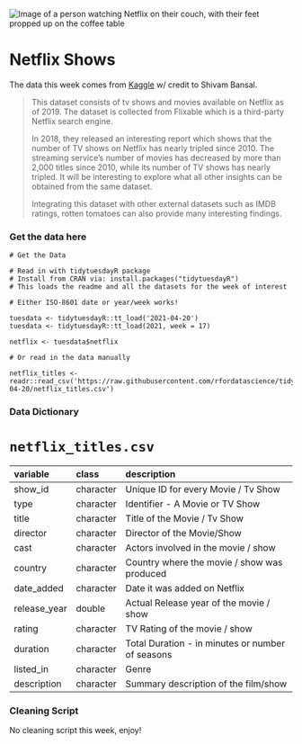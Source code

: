 ![Image of a person watching Netflix on their couch, with their feet propped up on the coffee table](https://images.unsplash.com/photo-1586899028174-e7098604235b?ixid=MnwxMjA3fDB8MHxwaG90by1wYWdlfHx8fGVufDB8fHx8&ixlib=rb-1.2.1&auto=format&fit=crop&w=1351&q=80)

# Netflix Shows

The data this week comes from [Kaggle](https://www.kaggle.com/shivamb/netflix-shows?select=netflix_titles.csv) w/ credit to Shivam Bansal.

> This dataset consists of tv shows and movies available on Netflix as of 2019. The dataset is collected from Flixable which is a third-party Netflix search engine.
> 
> In 2018, they released an interesting report which shows that the number of TV shows on Netflix has nearly tripled since 2010. The streaming service’s number of movies has decreased by more than 2,000 titles since 2010, while its number of TV shows has nearly tripled. It will be interesting to explore what all other insights can be obtained from the same dataset.
> 
> Integrating this dataset with other external datasets such as IMDB ratings, rotten tomatoes can also provide many interesting findings.

### Get the data here

```{r}
# Get the Data

# Read in with tidytuesdayR package 
# Install from CRAN via: install.packages("tidytuesdayR")
# This loads the readme and all the datasets for the week of interest

# Either ISO-8601 date or year/week works!

tuesdata <- tidytuesdayR::tt_load('2021-04-20')
tuesdata <- tidytuesdayR::tt_load(2021, week = 17)

netflix <- tuesdata$netflix

# Or read in the data manually

netflix_titles <- readr::read_csv('https://raw.githubusercontent.com/rfordatascience/tidytuesday/master/data/2021/2021-04-20/netflix_titles.csv')

```
### Data Dictionary

# `netflix_titles.csv`

|variable     |class     |description |
|:------------|:---------|:-----------|
|show_id      |character | Unique ID for every Movie / Tv Show |
|type         |character | Identifier - A Movie or TV Show |
|title        |character | Title of the Movie / Tv Show |
|director     |character | Director of the Movie/Show |
|cast         |character | Actors involved in the movie / show |
|country      |character | Country where the movie / show was produced |
|date_added   |character | Date it was added on Netflix |
|release_year |double    | Actual Release year of the movie / show|
|rating       |character | TV Rating of the movie / show|
|duration     |character | Total Duration - in minutes or number of seasons|
|listed_in    |character | Genre |
|description  |character | Summary description of the film/show |

### Cleaning Script

No cleaning script this week, enjoy!